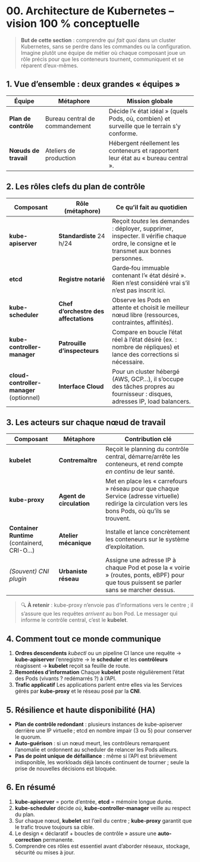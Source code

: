 ## <h1 id="00-architecture">00. Architecture de Kubernetes – vision 100 % conceptuelle</h1>

> **But de cette section** : comprendre *qui fait quoi* dans un cluster Kubernetes, sans se perdre dans les commandes ou la configuration. Imagine plutôt une équipe de métier où chaque composant joue un rôle précis pour que les conteneurs tournent, communiquent et se réparent d’eux-mêmes.



### <h2 id="00-01-vue-densemble">1. Vue d’ensemble : deux grandes « équipes »</h2>

| Équipe               | Métaphore                      | Mission globale                                                                             |
| -------------------- | ------------------------------ | ------------------------------------------------------------------------------------------- |
| **Plan de contrôle** | Bureau central de commandement | Décide l’« état idéal » (quels Pods, où, combien) et surveille que le terrain s’y conforme. |
| **Nœuds de travail** | Ateliers de production         | Hébergent réellement les conteneurs et rapportent leur état au « bureau central ».          |



### <h2 id="00-02-control-plane">2. Les rôles clefs du plan de contrôle</h2>

| Composant                                | Rôle (métaphore)                      | Ce qu’il fait au quotidien                                                                                                               |
| ---------------------------------------- | ------------------------------------- | ---------------------------------------------------------------------------------------------------------------------------------------- |
| **kube-apiserver**                       | **Standardiste** 24 h/24              | Reçoit *toutes* les demandes : déployer, supprimer, inspecter. Il vérifie chaque ordre, le consigne et le transmet aux bonnes personnes. |
| **etcd**                                 | **Registre notarié**                  | Garde‐fou immuable contenant l’« état désiré ». Rien n’est considéré vrai s’il n’est pas inscrit ici.                                    |
| **kube-scheduler**                       | **Chef d’orchestre des affectations** | Observe les Pods en attente et choisit le meilleur nœud libre (ressources, contraintes, affinités).                                      |
| **kube-controller-manager**              | **Patrouille d’inspecteurs**          | Compare en boucle l’état réel à l’état désiré (ex. : nombre de répliques) et lance des corrections si nécessaire.                        |
| **cloud-controller-manager** (optionnel) | **Interface Cloud**                   | Pour un cluster hébergé (AWS, GCP…), il s’occupe des tâches propres au fournisseur : disques, adresses IP, load balancers.               |



### <h2 id="00-03-data-plane">3. Les acteurs sur chaque nœud de travail</h2>

| Composant                                  | Métaphore                | Contribution clé                                                                                                                                      |
| ------------------------------------------ | ------------------------ | ----------------------------------------------------------------------------------------------------------------------------------------------------- |
| **kubelet**                                | **Contremaître**         | Reçoit le planning du contrôle central, démarre/arrête les conteneurs, et rend compte *en continu* de leur santé.                                     |
| **kube-proxy**                             | **Agent de circulation** | Met en place les « carrefours » réseau pour que chaque Service (adresse virtuelle) redirige la circulation vers les bons Pods, où qu’ils se trouvent. |
| **Container Runtime** (containerd, CRI-O…) | **Atelier mécanique**    | Installe et lance concrètement les conteneurs sur le système d’exploitation.                                                                          |
| *(Souvent) CNI plugin*                     | **Urbaniste réseau**     | Assigne une adresse IP à chaque Pod et pose la « voirie » (routes, ponts, eBPF) pour que tous puissent se parler sans se marcher dessus.              |

> 🔍 **À retenir** : kube-proxy n’envoie pas d’informations vers le centre ; il s’assure que les requêtes *arrivent* au bon Pod. Le messager qui informe le contrôle central, c’est le **kubelet**.



### <h2 id="00-04-flux">4. Comment tout ce monde communique</h2>

1. **Ordres descendents**
   *kubectl* ou un pipeline CI lance une requête → **kube-apiserver** l’enregistre → le **scheduler** et les **contrôleurs** réagissent → **kubelet** reçoit sa feuille de route.
2. **Remontées d’information**
   Chaque **kubelet** poste régulièrement l’état des Pods (vivants ? redémarrés ?) à l’API.
3. **Trafic applicatif**
   Les applications parlent entre elles via les Services gérés par **kube-proxy** et le réseau posé par la **CNI**.


### <h2 id="00-05-ha">5. Résilience et haute disponibilité (HA)</h2>

* **Plan de contrôle redondant** : plusieurs instances de kube-apiserver derrière une IP virtuelle ; etcd en nombre impair (3 ou 5) pour conserver le quorum.
* **Auto-guérison** : si un nœud meurt, les contrôleurs remarquent l’anomalie et ordonnent au scheduler de relancer les Pods ailleurs.
* **Pas de point unique de défaillance** : même si l’API est brièvement indisponible, les workloads déjà lancés continuent de tourner ; seule la prise de nouvelles décisions est bloquée.


### <h2 id="00-06-resume">6. En résumé</h2>

1. **kube-apiserver** = porte d’entrée, **etcd** = mémoire longue durée.
2. **kube-scheduler** décide *où*, **kube-controller-manager** veille au respect du plan.
3. Sur chaque nœud, **kubelet** est l’œil du centre ; **kube-proxy** garantit que le trafic trouve toujours sa cible.
4. Le design « déclaratif + boucles de contrôle » assure une **auto-correction** permanente.
5. Comprendre ces rôles est essentiel avant d’aborder réseaux, stockage, sécurité ou mises à jour.
